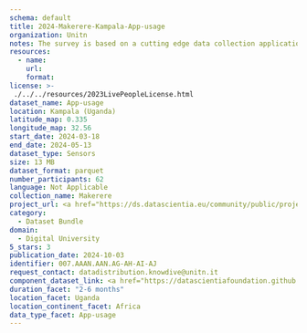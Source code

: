 ```yaml
---
schema: default
title: 2024-Makerere-Kampala-App-usage
organization: Unitn
notes: The survey is based on a cutting edge data collection application called iLog1, developed by the University of Trento (Italy). Once installed on your smartphone and given the permission to collect the data, the iLog app will ask you information on the following topics (a) Socio-demographics (e.g., age, gender, nationality); (b) Social relations with peers and classmates; (c) Personality, Values and Competences; (d) Cultural consumption and activities (e.g., sports, cooking and shopping habits); (e) Mobility. After this information, the app will start sending every 30 minutes for 2 weeks the request to answer to four questions that require a few seconds of your time ("Where are you?"; "With whom are you?"; "What are you doing?"; and "What mood are you?"). Furthermore, the app will automatically collect data from your smartphone's sensors for 2 months. An example of sensors are location, bluetooth or if your smartphone is on or off (you can find a complete list of sensors in the Privacy Statement and within the iLog app itself).
resources:
  - name: 
    url: 
    format: 
license: >-
 ./../../resources/2023LivePeopleLicense.html
dataset_name: App-usage
location: Kampala (Uganda)
latitude_map: 0.335
longitude_map: 32.56
start_date: 2024-03-18
end_date: 2024-05-13
dataset_type: Sensors
size: 13 MB
dataset_format: parquet
number_participants: 62
language: Not Applicable
collection_name: Makerere
project_url: <a href="https://ds.datascientia.eu/community/public/projects/896bbb55-5ee2-4653-9b43-69cc88633ec8">https://ds.datascientia.eu/community/public/projects/896bbb55-5ee2-4653-9b43-69cc88633ec8</a>
category: 
  - Dataset Bundle
domain: 
  - Digital University
5_stars: 3
publication_date: 2024-10-03
identifier: 007.AAAN.AAN.AG-AH-AI-AJ
request_contact: datadistribution.knowdive@unitn.it
component_dataset_link: <a href="https://datascientiafoundation.github.io/LivePeople/datasets/2024-MAK-Kampala-Application%20Event/">2024-MAK-Kampala-Application Event</a>, <a href="https://datascientiafoundation.github.io/LivePeople/datasets/2024-MAK-Kampala-Headset%20Plug%20Event/">2024-MAK-Kampala-Headset Plug Event</a>, <a href="https://datascientiafoundation.github.io/LivePeople/datasets/2024-MAK-Kampala-Music%20Event/">2024-MAK-Kampala-Music Event</a>, <a href="https://datascientiafoundation.github.io/LivePeople/datasets/2024-MAK-Kampala-Notification%20Event/">2024-MAK-Kampala-Notification Event</a>
duration_facet: "2-6 months"
location_facet: Uganda
location_continent_facet: Africa
data_type_facet: App-usage
---
```

